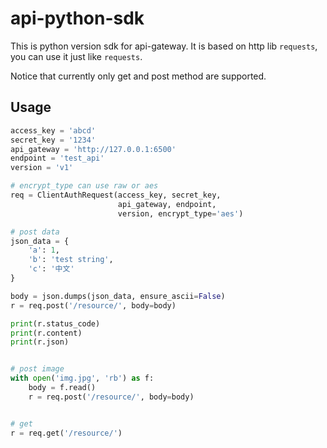 # api-python-sdk

This is python version sdk for api-gateway. It is based on http lib `requests`, you can use it just like `requests`.

Notice that currently only get and post method are supported.

## Usage

```py
access_key = 'abcd'
secret_key = '1234'
api_gateway = 'http://127.0.0.1:6500'
endpoint = 'test_api'
version = 'v1'

# encrypt_type can use raw or aes
req = ClientAuthRequest(access_key, secret_key,
                        api_gateway, endpoint,
                        version, encrypt_type='aes')

# post data
json_data = {
    'a': 1,
    'b': 'test string',
    'c': '中文'
}

body = json.dumps(json_data, ensure_ascii=False)
r = req.post('/resource/', body=body)

print(r.status_code)
print(r.content)
print(r.json)


# post image
with open('img.jpg', 'rb') as f:
    body = f.read()
    r = req.post('/resource/', body=body)


# get
r = req.get('/resource/')
```
